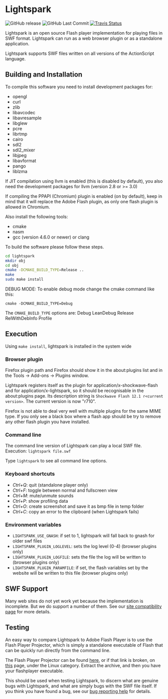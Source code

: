 Lightspark
==========

![GitHub release](https://img.shields.io/github/release/lightspark/lightspark.svg)
![GitHub Last Commit](https://img.shields.io/github/last-commit/lightspark/lightspark.svg)
[![Travis Status](https://img.shields.io/travis/com/lightspark/lightspark/master.svg?label=master%20branch)](https://travis-ci.com/lightspark/lightspark)

Lightspark is an open source Flash player implementation for playing
files in SWF format. Lightspark can run as a web browser plugin or as
a standalone application.

Lightspark supports SWF files written on all versions of the
ActionScript language.

Building and Installation
-------------------------

To compile this software you need to install development packages for:
* opengl
* curl
* zlib
* libavcodec
* libavresample
* libglew
* pcre
* librtmp
* cairo
* sdl2
* sdl2_mixer
* libjpeg
* libavformat
* pango
* liblzma

If JIT compilation using llvm is enabled (this is disabled by default),
you also need the development packages for llvm (version 2.8 or >= 3.0)

If compiling the PPAPI (Chromium) plugin is enabled (on by default), keep in mind that
it will replace the Adobe Flash plugin, as only one flash plugin is allowed in Chromium.

Also install the following tools:
* cmake
* nasm
* gcc (version 4.6.0 or newer) or clang

To build the software please follow these steps.

```bash
cd lightspark
mkdir obj
cd obj
cmake -DCMAKE_BUILD_TYPE=Release ..
make
sudo make install
```

DEBUG MODE:
To enable debug mode change the cmake command like this:

``cmake -DCMAKE_BUILD_TYPE=Debug``

The ``CMAKE_BUILD_TYPE`` options are: Debug LeanDebug Release RelWithDebInfo Profile

Execution
---------

Using `make install`, lightspark is installed in the system wide

### Browser plugin

Firefox plugin path and Firefox should show it in the about:plugins
list and in the Tools -> Add-ons -> Plugins window.

Lightspark registers itself as the plugin for
application/x-shockwave-flash and for application/x-lightspark, so it
should be recognisable in the about:plugins page. Its description
string is ``Shockwave Flash 12.1 r<current version>``. The current
version is now "r710".

Firefox is not able to deal very well with multiple plugins for the
same MIME type. If you only see a black box where a flash app should
be try to remove any other flash plugin you have installed.

### Command line

The command line version of Lightspark can play a local SWF file.
Execution: ``lightspark file.swf``

Type `lightspark` to see all command line options.

### Keyboard shortcuts

* _Ctrl+Q_: quit (standalone player only)
* _Ctrl+F_: toggle between normal and fullscreen view
* _Ctrl+M_: mute/unmute sounds
* _Ctrl+P_: show profiling data
* _Ctrl+O_: create screenshot and save it as bmp file in temp folder
* _Ctrl+C_: copy an error to the clipboard (when Lightspark fails)

### Environment variables

* ``LIGHTSPARK_USE_GNASH``: if set to 1, lightspark will fall back to gnash for older swf files
* ``LIGHTSPARK_PLUGIN_LOGLEVEL``: sets the log level (0-4) (browser plugins only)
* ``LIGHTSPARK_PLUGIN_LOGFILE``: sets the file the log will be written to (browser plugins only)
* ``LIGHTSPARK_PLUGIN_PARAMFILE``: if set, the flash variables set by the website will be written to this file (browser plugins only)

SWF Support
-----------

Many web sites do not yet work yet because the implementation is
incomplete. But we do support a number of them. See our [site compatibility page]
for more details.

[site compatibility page]: https://github.com/lightspark/lightspark/wiki/Site-Support

Testing
--------------

An easy way to compare Lightspark to Adobe Flash Player is to use the Flash Player Projector, which is simply a standalone executable of Flash that can be quickly run directly from the command line.

The Flash Player Projector can be found [here](https://fpdownload.macromedia.com/pub/flashplayer/updaters/32/flash_player_sa_linux.x86_64.tar.gz), or if that link is broken, on [this](https://www.adobe.com/support/flashplayer/debug_downloads.html) page, under the Linux category. Extract the archive, and then you have your flashplayer executable.

This should be used when testing Lightspark, to discern what are genuine bugs with Lightspark, and what are simply bugs with the SWF file itself. If you think you have found a bug, see our [bug reporting help](https://github.com/lightspark/lightspark/wiki/Reporting-Bugs) for details.

